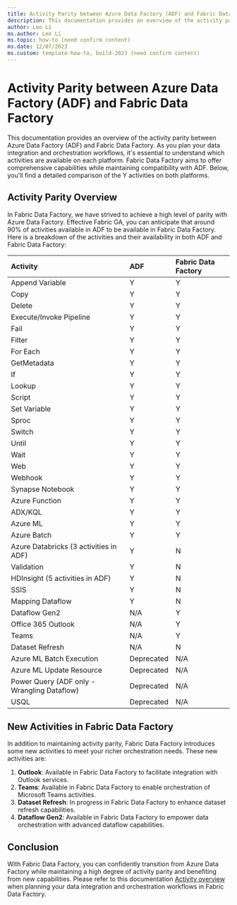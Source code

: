 ```yaml
---
title: Activity Parity between Azure Data Factory (ADF) and Fabric Data Factory
description: This documentation provides an overview of the activity parity between Azure Data Factory (ADF) and Fabric Data Factory.
author: Leo Li 
ms.author: Leo Li 
ms.topic: how-to (need confirm content)
ms.date: 12/07/2023
ms.custom: template-how-to, build-2023 (need confirm content)
---
```


# Activity Parity between Azure Data Factory (ADF) and Fabric Data Factory

This documentation provides an overview of the activity parity between Azure Data Factory (ADF) and Fabric Data Factory. As you plan your data integration and orchestration workflows, it's essential to understand which activities are available on each platform. Fabric Data Factory aims to offer comprehensive capabilities while maintaining compatibility with ADF. Below, you'll find a detailed comparison of the Y activities on both platforms.

## Activity Parity Overview

In Fabric Data Factory, we have strived to achieve a high level of parity with Azure Data Factory. Effective Fabric GA, you can anticipate that around 90% of activities available in ADF to be available in Fabric Data Factory. Here is a breakdown of the activities and their availability in both ADF and Fabric Data Factory:

|Activity|ADF|Fabric Data Factory|
|:---|:---|:---|
|Append Variable|Y|Y|
|Copy|Y|Y|
|Delete|Y|Y|
|Execute/Invoke Pipeline|Y|Y|
|Fail|Y|Y|
|Filter|Y|Y|
|For Each|Y|Y|
|GetMetadata|Y|Y|
|If|Y|Y|
|Lookup|Y|Y|
|Script|Y|Y|
|Set Variable|Y|Y|
|Sproc|Y|Y|
|Switch|Y|Y|
|Until|Y|Y|
|Wait|Y|Y|
|Web|Y|Y|
|Webhook|Y|Y|
|Synapse Notebook|Y|Y|
|Azure Function|Y|Y|
|ADX/KQL|Y|Y|
|Azure ML|Y|Y|
|Azure Batch|Y|Y|
|Azure Databricks (3 activities in ADF)|Y|N|
|Validation|Y|N|
|HDInsight (5 activities in ADF)|Y|N|
|SSIS|Y|N|
|Mapping Dataflow|Y|N|
|Dataflow Gen2|N/A|Y|
|Office 365 Outlook|N/A|Y|
|Teams|N/A|Y|
|Dataset Refresh|N/A|N|
|Azure ML Batch Execution|Deprecated|N/A|
|Azure ML Update Resource|Deprecated|N/A|
|Power Query (ADF only - Wrangling Dataflow)|Deprecated|N/A|
|USQL|Deprecated|N/A|

## New Activities in Fabric Data Factory

In addition to maintaining activity parity, Fabric Data Factory introduces some new activities to meet your richer orchestration needs. These new activities are:

1. **Outlook**: Available in Fabric Data Factory to facilitate integration with Outlook services.
1. **Teams**: Available in Fabric Data Factory to enable orchestration of Microsoft Teams activities.
1. **Dataset Refresh**: In progress in Fabric Data Factory to enhance dataset refresh capabilities.
1. **Dataflow Gen2**: Available in Fabric Data Factory to empower data orchestration with advanced dataflow capabilities.

## Conclusion

With Fabric Data Factory, you can confidently transition from Azure Data Factory while maintaining a high degree of activity parity and benefiting from new capabilities. Please refer to this documentation [Activity overview](activity-overview.md) when planning your data integration and orchestration workflows in Fabric Data Factory.
